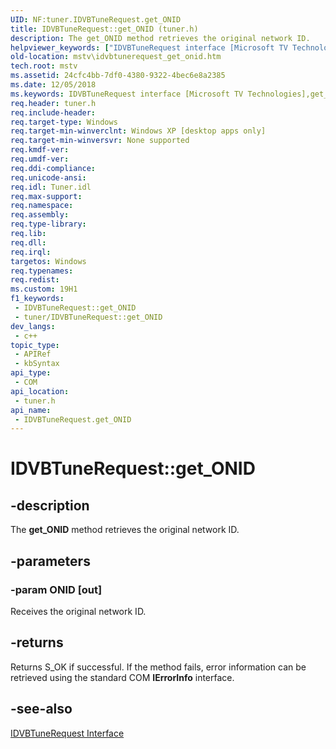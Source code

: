 ```yaml
---
UID: NF:tuner.IDVBTuneRequest.get_ONID
title: IDVBTuneRequest::get_ONID (tuner.h)
description: The get_ONID method retrieves the original network ID.
helpviewer_keywords: ["IDVBTuneRequest interface [Microsoft TV Technologies]","get_ONID method","IDVBTuneRequest.get_ONID","IDVBTuneRequest::get_ONID","IDVBTuneRequestget_ONID","get_ONID","get_ONID method [Microsoft TV Technologies]","get_ONID method [Microsoft TV Technologies]","IDVBTuneRequest interface","mstv.idvbtunerequest_get_onid","tuner/IDVBTuneRequest::get_ONID"]
old-location: mstv\idvbtunerequest_get_onid.htm
tech.root: mstv
ms.assetid: 24cfc4bb-7df0-4380-9322-4bec6e8a2385
ms.date: 12/05/2018
ms.keywords: IDVBTuneRequest interface [Microsoft TV Technologies],get_ONID method, IDVBTuneRequest.get_ONID, IDVBTuneRequest::get_ONID, IDVBTuneRequestget_ONID, get_ONID, get_ONID method [Microsoft TV Technologies], get_ONID method [Microsoft TV Technologies],IDVBTuneRequest interface, mstv.idvbtunerequest_get_onid, tuner/IDVBTuneRequest::get_ONID
req.header: tuner.h
req.include-header: 
req.target-type: Windows
req.target-min-winverclnt: Windows XP [desktop apps only]
req.target-min-winversvr: None supported
req.kmdf-ver: 
req.umdf-ver: 
req.ddi-compliance: 
req.unicode-ansi: 
req.idl: Tuner.idl
req.max-support: 
req.namespace: 
req.assembly: 
req.type-library: 
req.lib: 
req.dll: 
req.irql: 
targetos: Windows
req.typenames: 
req.redist: 
ms.custom: 19H1
f1_keywords:
 - IDVBTuneRequest::get_ONID
 - tuner/IDVBTuneRequest::get_ONID
dev_langs:
 - c++
topic_type:
 - APIRef
 - kbSyntax
api_type:
 - COM
api_location:
 - tuner.h
api_name:
 - IDVBTuneRequest.get_ONID
---
```


# IDVBTuneRequest::get_ONID


## -description

The <b>get_ONID</b> method retrieves the original network ID.

## -parameters

### -param ONID [out]

Receives the original network ID.

## -returns

Returns S_OK if successful. If the method fails, error information can be retrieved using the standard COM <b>IErrorInfo</b> interface.

## -see-also

<a href="https://docs.microsoft.com/previous-versions/windows/desktop/api/tuner/nn-tuner-idvbtunerequest">IDVBTuneRequest Interface</a>

